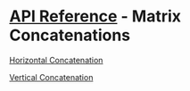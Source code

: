 # [API Reference](../../API.md) - Matrix Concatenations

[Horizontal Concatenation](MatrixConcatenations/HorizontalConcatenation.md)

[Vertical Concatenation](MatrixConcatenations/VerticalConcatenation.md)


